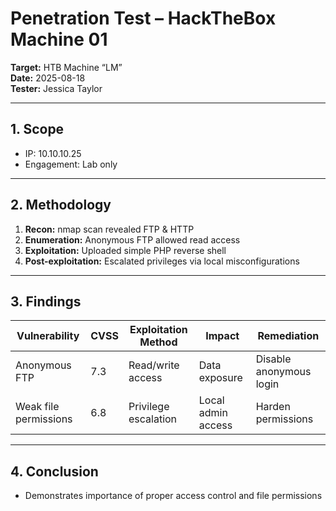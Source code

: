#  Penetration Test – HackTheBox Machine 01

**Target:** HTB Machine “LM”  
**Date:** 2025-08-18  
**Tester:** Jessica Taylor 

---

## 1. Scope
- IP: 10.10.10.25  
- Engagement: Lab only  

---

## 2. Methodology
1. **Recon:** nmap scan revealed FTP & HTTP  
2. **Enumeration:** Anonymous FTP allowed read access  
3. **Exploitation:** Uploaded simple PHP reverse shell  
4. **Post-exploitation:** Escalated privileges via local misconfigurations  

---

## 3. Findings
| Vulnerability | CVSS | Exploitation Method | Impact | Remediation |
|---------------|------|------------------|--------|------------|
| Anonymous FTP | 7.3 | Read/write access | Data exposure | Disable anonymous login |
| Weak file permissions | 6.8 | Privilege escalation | Local admin access | Harden permissions |

---

## 4. Conclusion
- Demonstrates importance of proper access control and file permissions
